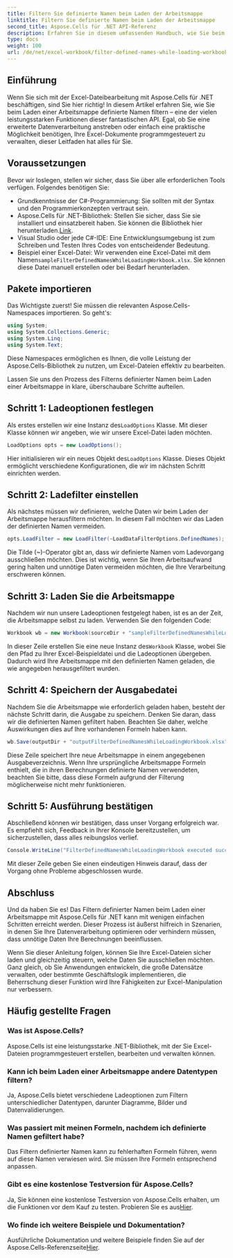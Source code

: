 ```yaml
---
title: Filtern Sie definierte Namen beim Laden der Arbeitsmappe
linktitle: Filtern Sie definierte Namen beim Laden der Arbeitsmappe
second_title: Aspose.Cells für .NET API-Referenz
description: Erfahren Sie in diesem umfassenden Handbuch, wie Sie beim Laden einer Arbeitsmappe mit Aspose.Cells für .NET definierte Namen filtern.
type: docs
weight: 100
url: /de/net/excel-workbook/filter-defined-names-while-loading-workbook/
---
```

## Einführung

Wenn Sie sich mit der Excel-Dateibearbeitung mit Aspose.Cells für .NET beschäftigen, sind Sie hier richtig! In diesem Artikel erfahren Sie, wie Sie beim Laden einer Arbeitsmappe definierte Namen filtern – eine der vielen leistungsstarken Funktionen dieser fantastischen API. Egal, ob Sie eine erweiterte Datenverarbeitung anstreben oder einfach eine praktische Möglichkeit benötigen, Ihre Excel-Dokumente programmgesteuert zu verwalten, dieser Leitfaden hat alles für Sie.

## Voraussetzungen

Bevor wir loslegen, stellen wir sicher, dass Sie über alle erforderlichen Tools verfügen. Folgendes benötigen Sie:

- Grundkenntnisse der C#-Programmierung: Sie sollten mit der Syntax und den Programmierkonzepten vertraut sein.
-  Aspose.Cells für .NET-Bibliothek: Stellen Sie sicher, dass Sie sie installiert und einsatzbereit haben. Sie können die Bibliothek hier herunterladen.[Link](https://releases.aspose.com/cells/net/).
- Visual Studio oder jede C#-IDE: Eine Entwicklungsumgebung ist zum Schreiben und Testen Ihres Codes von entscheidender Bedeutung.
-  Beispiel einer Excel-Datei: Wir verwenden eine Excel-Datei mit dem Namen`sampleFilterDefinedNamesWhileLoadingWorkbook.xlsx`. Sie können diese Datei manuell erstellen oder bei Bedarf herunterladen.

## Pakete importieren

Das Wichtigste zuerst! Sie müssen die relevanten Aspose.Cells-Namespaces importieren. So geht's:

```csharp
using System;
using System.Collections.Generic;
using System.Linq;
using System.Text;
```

Diese Namespaces ermöglichen es Ihnen, die volle Leistung der Aspose.Cells-Bibliothek zu nutzen, um Excel-Dateien effektiv zu bearbeiten.

Lassen Sie uns den Prozess des Filterns definierter Namen beim Laden einer Arbeitsmappe in klare, überschaubare Schritte aufteilen.

## Schritt 1: Ladeoptionen festlegen

 Als erstes erstellen wir eine Instanz des`LoadOptions` Klasse. Mit dieser Klasse können wir angeben, wie wir unsere Excel-Datei laden möchten.

```csharp
LoadOptions opts = new LoadOptions();
```

 Hier initialisieren wir ein neues Objekt des`LoadOptions` Klasse. Dieses Objekt ermöglicht verschiedene Konfigurationen, die wir im nächsten Schritt einrichten werden.

## Schritt 2: Ladefilter einstellen

Als nächstes müssen wir definieren, welche Daten wir beim Laden der Arbeitsmappe herausfiltern möchten. In diesem Fall möchten wir das Laden der definierten Namen vermeiden.

```csharp
opts.LoadFilter = new LoadFilter(~LoadDataFilterOptions.DefinedNames);
```

Die Tilde (~)-Operator gibt an, dass wir definierte Namen vom Ladevorgang ausschließen möchten. Dies ist wichtig, wenn Sie Ihren Arbeitsaufwand gering halten und unnötige Daten vermeiden möchten, die Ihre Verarbeitung erschweren können.

## Schritt 3: Laden Sie die Arbeitsmappe

Nachdem wir nun unsere Ladeoptionen festgelegt haben, ist es an der Zeit, die Arbeitsmappe selbst zu laden. Verwenden Sie den folgenden Code:

```csharp
Workbook wb = new Workbook(sourceDir + "sampleFilterDefinedNamesWhileLoadingWorkbook.xlsx", opts);
```

 In dieser Zeile erstellen Sie eine neue Instanz des`Workbook` Klasse, wobei Sie den Pfad zu Ihrer Excel-Beispieldatei und die Ladeoptionen übergeben. Dadurch wird Ihre Arbeitsmappe mit den definierten Namen geladen, die wie angegeben herausgefiltert wurden.

## Schritt 4: Speichern der Ausgabedatei

Nachdem Sie die Arbeitsmappe wie erforderlich geladen haben, besteht der nächste Schritt darin, die Ausgabe zu speichern. Denken Sie daran, dass wir die definierten Namen gefiltert haben. Beachten Sie daher, welche Auswirkungen dies auf Ihre vorhandenen Formeln haben kann.

```csharp
wb.Save(outputDir + "outputFilterDefinedNamesWhileLoadingWorkbook.xlsx");
```

Diese Zeile speichert Ihre neue Arbeitsmappe in einem angegebenen Ausgabeverzeichnis. Wenn Ihre ursprüngliche Arbeitsmappe Formeln enthielt, die in ihren Berechnungen definierte Namen verwendeten, beachten Sie bitte, dass diese Formeln aufgrund der Filterung möglicherweise nicht mehr funktionieren.

## Schritt 5: Ausführung bestätigen

Abschließend können wir bestätigen, dass unser Vorgang erfolgreich war. Es empfiehlt sich, Feedback in Ihrer Konsole bereitzustellen, um sicherzustellen, dass alles reibungslos verlief.

```csharp
Console.WriteLine("FilterDefinedNamesWhileLoadingWorkbook executed successfully.");
```

Mit dieser Zeile geben Sie einen eindeutigen Hinweis darauf, dass der Vorgang ohne Probleme abgeschlossen wurde.

## Abschluss

Und da haben Sie es! Das Filtern definierter Namen beim Laden einer Arbeitsmappe mit Aspose.Cells für .NET kann mit wenigen einfachen Schritten erreicht werden. Dieser Prozess ist äußerst hilfreich in Szenarien, in denen Sie Ihre Datenverarbeitung optimieren oder verhindern müssen, dass unnötige Daten Ihre Berechnungen beeinflussen.

Wenn Sie dieser Anleitung folgen, können Sie Ihre Excel-Dateien sicher laden und gleichzeitig steuern, welche Daten Sie ausschließen möchten. Ganz gleich, ob Sie Anwendungen entwickeln, die große Datensätze verwalten, oder bestimmte Geschäftslogik implementieren, die Beherrschung dieser Funktion wird Ihre Fähigkeiten zur Excel-Manipulation nur verbessern.

## Häufig gestellte Fragen

### Was ist Aspose.Cells?
Aspose.Cells ist eine leistungsstarke .NET-Bibliothek, mit der Sie Excel-Dateien programmgesteuert erstellen, bearbeiten und verwalten können.

### Kann ich beim Laden einer Arbeitsmappe andere Datentypen filtern?
Ja, Aspose.Cells bietet verschiedene Ladeoptionen zum Filtern unterschiedlicher Datentypen, darunter Diagramme, Bilder und Datenvalidierungen.

### Was passiert mit meinen Formeln, nachdem ich definierte Namen gefiltert habe?
Das Filtern definierter Namen kann zu fehlerhaften Formeln führen, wenn auf diese Namen verwiesen wird. Sie müssen Ihre Formeln entsprechend anpassen.

### Gibt es eine kostenlose Testversion für Aspose.Cells?
 Ja, Sie können eine kostenlose Testversion von Aspose.Cells erhalten, um die Funktionen vor dem Kauf zu testen. Probieren Sie es aus[Hier](https://releases.aspose.com/).

### Wo finde ich weitere Beispiele und Dokumentation?
 Ausführliche Dokumentation und weitere Beispiele finden Sie auf der Aspose.Cells-Referenzseite[Hier](https://reference.aspose.com/cells/net/).